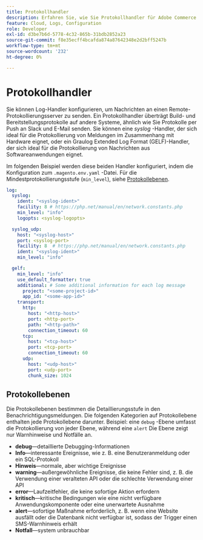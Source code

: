 ```yaml
---
title: Protokollhandler
description: Erfahren Sie, wie Sie Protokollhandler für Adobe Commerce in der Cloud-Infrastruktur konfigurieren.
feature: Cloud, Logs, Configuration
role: Developer
exl-id: d3be7b6d-5778-4c32-865b-31bdb2852a23
source-git-commit: f8e35ecff4bcafda874a87642348e2d2bff5247b
workflow-type: tm+mt
source-wordcount: '232'
ht-degree: 0%

---
```


# Protokollhandler

Sie können Log-Handler konfigurieren, um Nachrichten an einen Remote-Protokollierungsserver zu senden. Ein Protokollhandler überträgt Build- und Bereitstellungsprotokolle auf andere Systeme, ähnlich wie Sie Protokolle per Push an Slack und E-Mail senden. Sie können eine _syslog_ -Handler, der sich ideal für die Protokollierung von Meldungen im Zusammenhang mit Hardware eignet, oder ein Graulog Extended Log Format (GELF)-Handler, der sich ideal für die Protokollierung von Nachrichten aus Softwareanwendungen eignet.

Im folgenden Beispiel werden diese beiden Handler konfiguriert, indem die Konfiguration zum `.magento.env.yaml` -Datei. Für die Mindestprotokollierungsstufe (`min_level`), siehe [Protokollebenen](#log-levels).

```yaml
log:
  syslog:
    ident: "<syslog-ident>"
    facility: 8 # https://php.net/manual/en/network.constants.php
    min_level: "info"
    logopts: <syslog-logopts>

  syslog_udp:
    host: "<syslog-host>"
    port: <syslog-port>
    facility: 8  # https://php.net/manual/en/network.constants.php
    ident: "<syslog-ident>"
    min_level: "info"

  gelf:
    min_level: "info"
    use_default_formatter: true
    additional: # Some additional information for each log message
      project: "<some-project-id>"
      app_id: "<some-app-id>"
    transport:
      http:
        host: "<http-host>"
        port: <http-port>
        path: "<http-path>"
        connection_timeout: 60
      tcp:
        host: "<tcp-host>"
        port: <tcp-port>
        connection_timeout: 60
      udp:
        host: "<udp-host>"
        port: <udp-port>
        chunk_size: 1024
```

## Protokollebenen

Die Protokollebenen bestimmen die Detaillierungsstufe in den Benachrichtigungsmeldungen. Die folgenden Kategorien auf Protokollebene enthalten jede Protokollebene darunter. Beispiel: eine `debug` -Ebene umfasst die Protokollierung von jeder Ebene, während eine `alert` Die Ebene zeigt nur Warnhinweise und Notfälle an.

- **debug**—detaillierte Debugging-Informationen
- **Info**—interessante Ereignisse, wie z. B. eine Benutzeranmeldung oder ein SQL-Protokoll
- **Hinweis**—normale, aber wichtige Ereignisse
- **warning**—außergewöhnliche Ereignisse, die keine Fehler sind, z. B. die Verwendung einer veralteten API oder die schlechte Verwendung einer API
- **error**—Laufzeitfehler, die keine sofortige Aktion erfordern
- **kritisch**—kritische Bedingungen wie eine nicht verfügbare Anwendungskomponente oder eine unerwartete Ausnahme
- **alert**—sofortige Maßnahme erforderlich, z. B. wenn eine Website ausfällt oder die Datenbank nicht verfügbar ist, sodass der Trigger einen SMS-Warnhinweis erhält
- **Notfall**—system unbrauchbar
